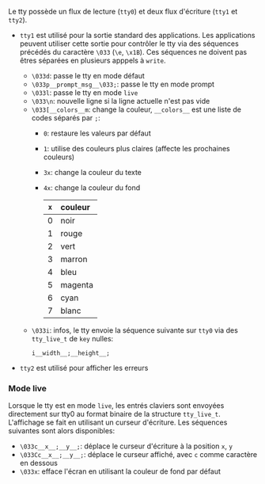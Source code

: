 Le tty possède un flux de lecture (`tty0`) et deux flux d'écriture (`tty1` et `tty2`).

- `tty1` est utilisé pour la sortie standard des applications.
  Les applications peuvent utiliser cette sortie pour contrôler le tty
  via des séquences précédés du caractère `\033` (`\e`, `\x1B`).
  Ces séquences ne doivent pas êtres séparées en plusieurs apppels à `write`.
  - `\033d`: passe le tty en mode défaut
  - `\033p__prompt_msg__\033;`: passe le tty en mode prompt
  - `\033l`: passe le tty en mode `live`
  - `\033\n`: nouvelle ligne si la ligne actuelle n'est pas vide
  - `\033[__colors__m`: change la couleur, `__colors__` est une liste de codes
    séparés par `;`:
     - `0`: restaure les valeurs par défaut
     - `1`: utilise des couleurs plus claires (affecte les prochaines couleurs)
     - `3x`: change la couleur du texte
     - `4x`: change la couleur du fond

         | `x` | couleur |
         |:---:|:------- |
         | 0   | noir    |
         | 1   | rouge   |
         | 2   | vert    |
         | 3   | marron  |
         | 4   | bleu    |
         | 5   | magenta |
         | 6   | cyan    |
         | 7   | blanc   |
  - `\033i`: infos, le tty envoie la séquence suivante sur `tty0` via des
    `tty_live_t` de `key` nulles:
    ```
    i__width__;__height__;
    ```

- `tty2` est utilisé pour afficher les erreurs

### Mode live

Lorsque le tty est en mode `live`, les entrés claviers sont envoyées
directement sur tty0 au format binaire de la structure `tty_live_t`.
L'affichage se fait en utilisant un curseur d'écriture.
Les séquences suivantes sont alors disponibles:

  - `\033c__x__;__y__;`: déplace le curseur d'écriture à la position `x`, `y`
  - `\033Cc__x__;__y__;`: déplace le curseur affiché, avec `c` comme caractère en dessous
  - `\033x`: efface l'écran en utilisant la couleur de fond par défaut
